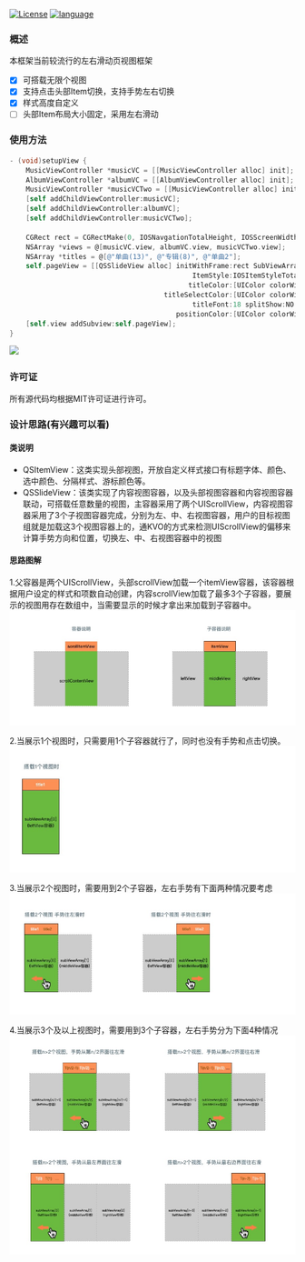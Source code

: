 [![License](https://img.shields.io/badge/license-MIT-blue.svg)](LICENSE) [![language](https://img.shields.io/badge/language-objective--c-green.svg)](1) 

### 概述
本框架当前较流行的左右滑动页视图框架
* [X] 可搭载无限个视图
* [X] 支持点击头部Item切换，支持手势左右切换
* [X] 样式高度自定义
* [ ] 头部Item布局大小固定，采用左右滑动

### 使用方法
```Objective-C
- (void)setupView {
    MusicViewController *musicVC = [[MusicViewController alloc] init];
    AlbumViewController *albumVC = [[AlbumViewController alloc] init];
    MusicViewController *musicVCTwo = [[MusicViewController alloc] init];
    [self addChildViewController:musicVC];
    [self addChildViewController:albumVC];
    [self addChildViewController:musicVCTwo];
    
    CGRect rect = CGRectMake(0, IOSNavgationTotalHeight, IOSScreenWidth, IOSScreenHeight - IOSNavgationTotalHeight);
    NSArray *views = @[musicVC.view, albumVC.view, musicVCTwo.view];
    NSArray *titles = @[@"单曲(13)", @"专辑(8)", @"单曲2"];
    self.pageView = [[QSSlideView alloc] initWithFrame:rect SubViewArray:views
                                             ItemStyle:IOSItemStyleTotalSolidItemEqual titleArray:titles
                                            titleColor:[UIColor colorWithRed:0x93 / 255.0 green:0x93 / 255.0 blue:0x93 / 255.0 alpha:1.0]
                                      titleSelectColor:[UIColor colorWithRed:0x26 / 255.0 green:0x12 / 255.0 blue:0x0B / 255.0 alpha:1.0]
                                             titleFont:18 splitShow:NO splitStyle:IOSSplitStyleVerticalLine positionShow:YES
                                         positionColor:[UIColor colorWithRed:0x36 / 255.0 green:0x46 / 255.0 blue:0x5D / 255.0 alpha:1.0]];
    [self.view addSubview:self.pageView];
}
```
![](https://github.com/wuqiushan/QSSlideView-ObjC/blob/master/QSSlideView.gif)

### 许可证
所有源代码均根据MIT许可证进行许可。

### 设计思路(有兴趣可以看)

#### 类说明
* QSItemView：这类实现头部视图，开放自定义样式接口有标题字体、颜色、选中颜色、分隔样式、游标颜色等。
* QSSlideView：该类实现了内容视图容器，以及头部视图容器和内容视图容器联动，可搭载任意数量的视图，主容器采用了两个UIScrollView，内容视图容器采用了3个子视图容器完成，分别为左、中、右视图容器，用户的目标视图组就是加载这3个视图容器上的，通KVO的方式来检测UIScrollView的偏移来计算手势方向和位置，切换左、中、右视图容器中的视图

#### 思路图解

1.父容器是两个UIScrollView，头部scrollView加载一个itemView容器，该容器根据用户设定的样式和项数自动创建，内容scrollView加载了最多3个子容器，要展示的视图用存在数组中，当需要显示的时候才拿出来加载到子容器中。
![image](https://github.com/wuqiushan/QSSlideView-ObjC/blob/master/容器图.jpg)

2.当展示1个视图时，只需要用1个子容器就行了，同时也没有手势和点击切换。
![image](https://github.com/wuqiushan/QSSlideView-ObjC/blob/master/搭载1个视图.jpg)

3.当展示2个视图时，需要用到2个子容器，左右手势有下面两种情况要考虑
![image](https://github.com/wuqiushan/QSSlideView-ObjC/blob/master/搭载2个视图.jpg)

4.当展示3个及以上视图时，需要用到3个子容器，左右手势分为下面4种情况
![image](https://github.com/wuqiushan/QSSlideView-ObjC/blob/master/搭载多个视图.jpg)